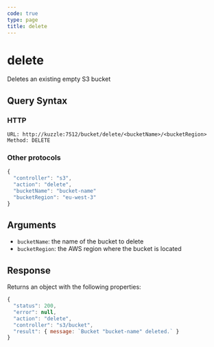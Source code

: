 ```yaml
---
code: true
type: page
title: delete
---
```


# delete

Deletes an existing empty S3 bucket

## Query Syntax

### HTTP

```http
URL: http://kuzzle:7512/bucket/delete/<bucketName>/<bucketRegion>
Method: DELETE
```

### Other protocols 

```js
{
  "controller": "s3",
  "action": "delete",
  "bucketName": "bucket-name"
  "bucketRegion": "eu-west-3"
}
```

## Arguments

- `bucketName`: the name of the bucket to delete
- `bucketRegion`: the AWS region where the bucket is located

## Response

Returns an object with the following properties:

```js
{
  "status": 200,
  "error": null,
  "action": "delete",
  "controller": "s3/bucket",
  "result": { message: `Bucket "bucket-name" deleted.` }
}
```
